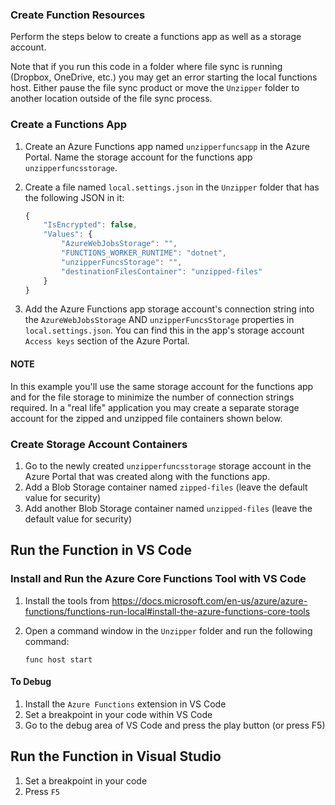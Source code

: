 ### Create Function Resources

Perform the steps below to create a functions app as well as a storage account. 

Note that if you run this code in a folder where file sync is running (Dropbox, OneDrive, etc.) you may get an error starting the local functions host. Either pause the file sync product or move the `Unzipper` folder to another location outside of the file sync process.

### Create a Functions App

1. Create an Azure Functions app named `unzipperfuncsapp` in the Azure Portal. Name the storage account for the functions app `unzipperfuncsstorage`.
1. Create a file named `local.settings.json` in the `Unzipper` folder that has the following JSON in it:

    ```javascript
    {
        "IsEncrypted": false,
        "Values": {
            "AzureWebJobsStorage": "",
            "FUNCTIONS_WORKER_RUNTIME": "dotnet",
            "unzipperFuncsStorage": "",
            "destinationFilesContainer": "unzipped-files"
        }
    }
    ```

1. Add the Azure Functions app storage account's connection string into the `AzureWebJobsStorage` AND `unzipperFuncsStorage` properties in `local.settings.json`. You can find this in the app's storage account `Access keys` section of the Azure Portal. 

#### NOTE

In this example you'll use the same storage account for the functions app and for the file storage to minimize the number of connection strings required. In a "real life" application you may create a separate storage account for the zipped and unzipped file containers shown below.

### Create Storage Account Containers

1. Go to the newly created `unzipperfuncsstorage` storage account in the Azure Portal that was created along with the functions app.
1. Add a Blob Storage container named `zipped-files` (leave the default value for security)
1. Add another Blob Storage container named `unzipped-files` (leave the default value for security)

## Run the Function in VS Code

### Install and Run the Azure Core Functions Tool with VS Code

1. Install the tools from https://docs.microsoft.com/en-us/azure/azure-functions/functions-run-local#install-the-azure-functions-core-tools
1. Open a command window in the `Unzipper` folder and run the following command:

    `func host start`

#### To Debug

1. Install the `Azure Functions` extension in VS Code 
1. Set a breakpoint in your code within VS Code
1. Go to the debug area of VS Code and press the play button (or press F5)

## Run the Function in Visual Studio

1. Set a breakpoint in your code
1. Press `F5`



